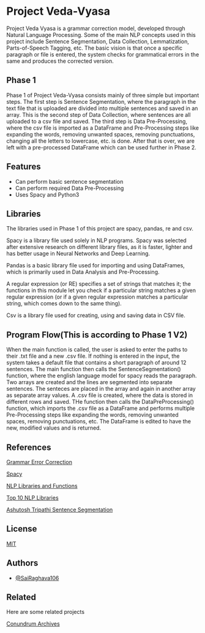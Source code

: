 
# Project Veda-Vyasa

Project Veda Vyasa is a grammar correction model, developed through Natural Language Processing. Some of the main NLP concepts used in this project include Sentence Segmentation, Data Collection, Lemmatization, Parts-of-Speech Tagging, etc. The basic vision is that once a specific paragraph or file is entered, the system checks for grammatical errors in the same and produces the corrected version.


## Phase 1
Phase 1 of Project Veda-Vyasa consists mainly of three simple but important steps. The first step is Sentence Segmentation, where the paragraph in the text file that is uploaded are divided into multiple sentences and saved in an array. This is the second step of Data Collection, where sentences are all uploaded to a csv file and saved. The third step is Data Pre-Processing, where the csv file is imported as a DataFrame and Pre-Processing steps like expanding the words, removing unwanted spaces, removing punctuations, changing all the letters to lowercase, etc. is done. After that is over, we are left with a pre-processed DataFrame which can be used further in Phase 2.

## Features

- Can perform basic sentence segmentation
- Can perform required Data Pre-Processing
- Uses Spacy and Python3

## Libraries
The libraries used in Phase 1 of this project are spacy, pandas, re and csv.

Spacy is a library file used solely in NLP programs. Spacy was selected after extensive research on different library files, as it is faster, lighter and has better usage in Neural Networks and Deep Learning.

Pandas is a basic library file used for importing and using DataFrames, which is primarily used in Data Analysis and Pre-Processing. 

A regular expression (or RE) specifies a set of strings that matches it; the functions in this module let you check if a particular string matches a given regular expression (or if a given regular expression matches a particular string, which comes down to the same thing).

Csv is a library file used for creating, using and saving data in CSV file.

## Program Flow(This is according to Phase 1 V2)
When the main function is called, the user is asked to enter the paths to their .txt file and a new .csv file. If nothing is entered in the input, the system takes a default file that contains a short paragraph of around 12 sentences. The main function then calls the SentenceSegmentation() function, where the english language model for spacy reads the paragraph. Two arrays are created and the lines are segmented into separate sentences. The senteces are placed in the array and again in another array as separate array values. A .csv file is created, where the data is stored in different rows and saved. THe function then calls the DataPreProcessing() function, which imports the .csv file as a DataFrame and performs multiple Pre-Processing steps like expanding the words, removing unwanted spaces, removing punctuations, etc. The DataFrame is edited to have the new, modified values and is returned.

## References
[Grammar Error Correction](https://towardsdatascience.com/grammar-error-correction-af365dad794)

[Spacy](https://spacy.io)

[NLP Libraries and Functions](https://www.upgrad.com/blog/python-nlp-libraries-and-applications/)

[Top 10 NLP Libraries](https://analyticsindiamag.com/top-10-python-nlp-libraries-for-2019/)

[Ashutosh Tripathi Sentence Segmentation](https://ashutoshtripathi.com/2020/05/04/how-to-perform-sentence-segmentation-or-sentence-tokenization-using-spacy-nlp-series-part-5/)

## License

[MIT](https://choosealicense.com/licenses/mit/)


## Authors

- [@SaiRaghava106](https://github.com/SaiRaghava106)


## Related

Here are some related projects

[Conundrum Archives](https://github.com/Conundrum-Archives)

